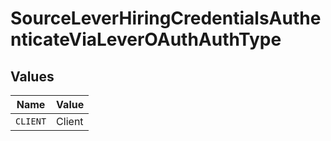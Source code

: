 # SourceLeverHiringCredentialsAuthenticateViaLeverOAuthAuthType


## Values

| Name     | Value    |
| -------- | -------- |
| `CLIENT` | Client   |